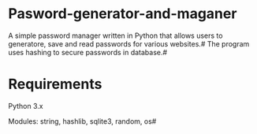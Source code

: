# Pasword-generator-and-maganer
A simple password manager written in Python that allows users to generatore, save and read passwords for various websites.#
The program uses hashing to secure passwords in database.#
#
# Requirements
Python 3.x

Modules: string, hashlib, sqlite3, random, os#
